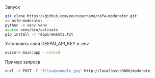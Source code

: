 Запуск  
```bash
git clone https://github.com/yourusername/nsfw-moderator.git
cd nsfw-moderator
python -m venv venv
source venv/bin/activate
pip install -r requirements.txt
```
Установить свой DEEPAI_API_KEY в .env

```bash
uvicorn main:app --reload
```
Пример запроса 
```bash
curl -X POST -F "file=@example.jpg" http://localhost:8000/moderate
```

